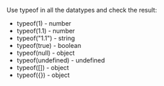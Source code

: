 Use typeof in all the datatypes and check the result:
<ul>
<li>typeof(1) - number </li>
<li>typeof(1.1) - number</li>
<li>typeof("1.1") - string</li>
 <li>typeof(true) - boolean</li>
<li>typeof(null) - object</li>
<li>typeof(undefined) - undefined</li>
<li>typeof([]) - object</li>
<li>typeof({}) - object</li>
</ul>